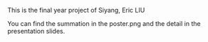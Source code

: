 This is the final year project of Siyang, Eric LIU

You can find the summation in the poster.png and the detail in the presentation slides.